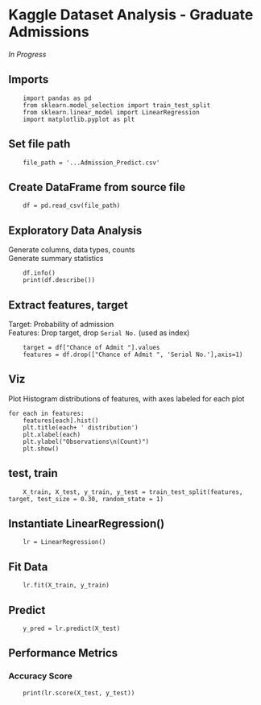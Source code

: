 # Kaggle Dataset Analysis - Graduate Admissions
*In Progress*

## Imports
```Python3
    import pandas as pd
    from sklearn.model_selection import train_test_split
    from sklearn.linear_model import LinearRegression
    import matplotlib.pyplot as plt
```
## Set file path
```Python3
    file_path = '...Admission_Predict.csv'
```
## Create DataFrame from source file
```Python3
    df = pd.read_csv(file_path)
```
## Exploratory Data Analysis
Generate columns, data types, counts    
Generate summary statistics
```Python3
    df.info()
    print(df.describe())
```
## Extract features, target
Target: Probability of admission    
Features: Drop target, drop `Serial No.` (used as index)
```Python3
    target = df["Chance of Admit "].values
    features = df.drop(["Chance of Admit ", 'Serial No.'],axis=1)
```
## Viz
Plot Histogram distributions of features, with axes labeled for each plot
```Python3
for each in features:
    features[each].hist()
    plt.title(each+ ' distribution')
    plt.xlabel(each)
    plt.ylabel("Observations\n(Count)")
    plt.show()
```
## test, train
```Python3
    X_train, X_test, y_train, y_test = train_test_split(features, target, test_size = 0.30, random_state = 1)
```
## Instantiate LinearRegression()
```Python3
    lr = LinearRegression()
```
## Fit Data
```Python3
    lr.fit(X_train, y_train)
```
## Predict
```Python3
    y_pred = lr.predict(X_test)
```
## Performance Metrics
### Accuracy Score
```Python3
    print(lr.score(X_test, y_test))
```

